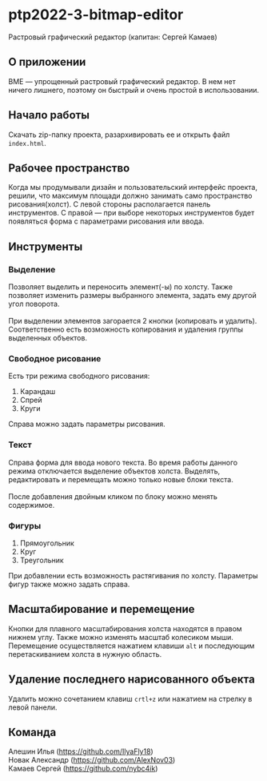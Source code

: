 # ptp2022-3-bitmap-editor
Растровый графический редактор (капитан: Сергей Камаев)


## О приложении

BME — упрощенный растровый графический редактор. В нем нет ничего лишнего, поэтому он быстрый и очень простой в использовании.

## Начало работы

Скачать zip-папку проекта, разархивировать ее и открыть файл `index.html`.

## Рабочее пространство

Когда мы продумывали дизайн и пользовательский интерфейс проекта, решили, что максимум площади должно занимать само пространство рисования(холст).
С левой стороны располагается панель инструментов. С правой — при выборе некоторых инструментов будет появляться форма с параметрами рисования или ввода.

## Инструменты

### Выделение
Позволяет выделить и переносить элемент(-ы) по холсту. Также позволяет изменить размеры выбранного элемента, задать ему другой угол поворота.
<br/><br/>При выделении элементов загорается 2 кнопки (копировать и удалить). Соответственно есть возможность копирования и удаления группы выделенных объектов.

### Свободное рисование
Есть три режима свободного рисования:
1. Карандаш
2. Спрей
3. Круги

Справа можно задать параметры рисования.

### Текст
Справа форма для ввода нового текста. Во время работы данного режима отключается выделение объектов холста. Выделять, редактировать и перемещать
можно только новые блоки текста.
<br/><br/>После добавления двойным кликом по блоку можно менять содержимое.

### Фигуры
1. Прямоугольник
2. Круг
3. Треугольник

При добавлении есть возможность растягивания по холсту. Параметры фигур также можно задать справа.

## Масштабирование и перемещение
Кнопки для плавного масштабирования холста находятся в правом нижнем углу. Также можно изменять масштаб колесиком мыши.
<br/>Перемещение осуществляется нажатием клавиши `alt` и последующим перетаскиванием холста в нужную область.
## Удаление последнего нарисованного объекта
Удалить можно сочетанием клавиш `crtl+z` или нажатием на стрелку в левой панели.

## Команда

Алешин Илья (https://github.com/IlyaFly18)
<br/>Новак Александр (https://github.com/AlexNov03)
<br/>Камаев Сергей (https://github.com/nybc4ik)
